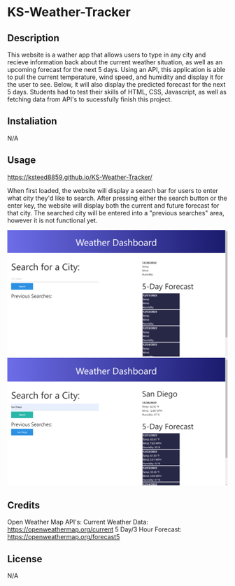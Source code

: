 # KS-Weather-Tracker


## Description

This website is a wather app that allows users to type in any city and recieve information back about the current weather situation, as well as an upcoming forecast for the next 5 days. Using an API, this application is able to pull the current temperature, wind speed, and humidity and display it for the user to see. Below, it will also display the predicted forecast for the next 5 days. Students had to test their skills of HTML, CSS, Javascript, as well as fetching data from API's to sucessfully finish this project.

## Instaliation

N/A

## Usage

https://ksteed8859.github.io/KS-Weather-Tracker/

When first loaded, the website will display a search bar for users to enter what city they'd like to search. After pressing either the search button or the enter key, the website will display both the current and future forecast for that city. The searched city will be entered into a "previous searches" area, however it is not functional yet.

![Weather-App-Blank](./Assets/Images/WeatherMapEmpty.png)
![Weather-App-Search](./Assets/Images/WeatherMapSearch.png)
## Credits

Open Weather Map API's:
    Current Weather Data: https://openweathermap.org/current
    5 Day/3 Hour Forecast: https://openweathermap.org/forecast5

## License

N/A


